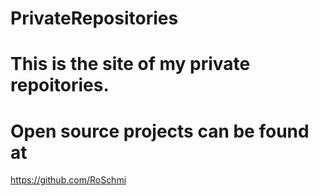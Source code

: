 # PrivateRepositories

# This is the site of my private repoitories.
# Open source projects can be found at

https://github.com/RoSchmi
